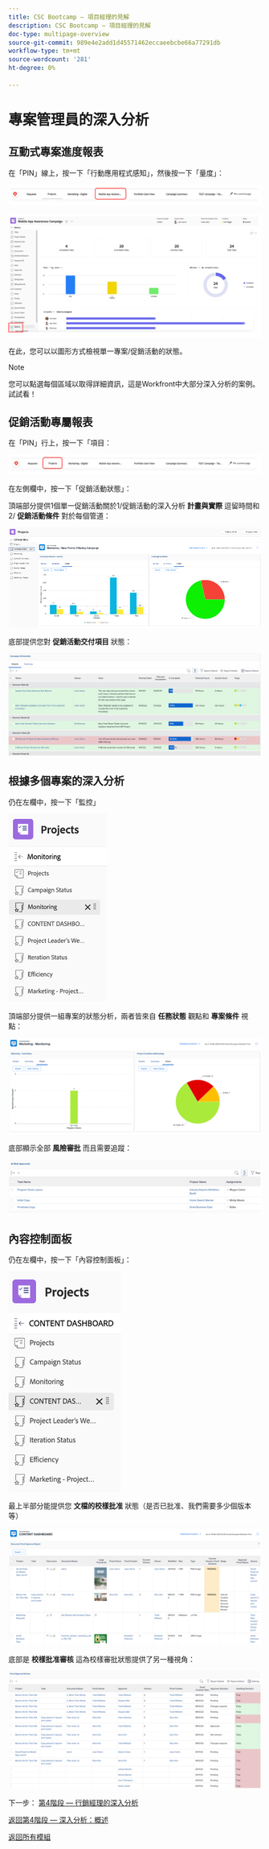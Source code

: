 ```yaml
---
title: CSC Bootcamp — 項目經理的見解
description: CSC Bootcamp — 項目經理的見解
doc-type: multipage-overview
source-git-commit: 989e4e2add1d45571462eccaeebcbe66a77291db
workflow-type: tm+mt
source-wordcount: '281'
ht-degree: 0%

---
```


# 專案管理員的深入分析

## 互動式專案進度報表

在「PIN」線上，按一下「行動應用程式感知」，然後按一下「量度」：

![按一下行動應用程式感知](./images/mobile-app-awareness.png)

![檢視專案的詳細資訊](./images/awareness-view.png)

在此，您可以以圖形方式檢視單一專案/促銷活動的狀態。

>[!NOTE]
>
> 您可以點選每個區域以取得詳細資訊，這是Workfront中大部分深入分析的案例。 試試看！

## 促銷活動專屬報表

在「PIN」行上，按一下「項目：

![按一下專案](./images/projects.png)

在左側欄中，按一下「促銷活動狀態」：

頂端部分提供1個單一促銷活動關於1/促銷活動的深入分析 **計畫與實際** 逗留時間和2/ **促銷活動條件** 對於每個管道：

![促銷活動分析](./images/campaign-insights.png)

底部提供您對 **促銷活動交付項目** 狀態：

![行銷活動交付件](./images/deliverables-status.png)

## 根據多個專案的深入分析

仍在左欄中，按一下「監控」

![點按監視](./images/monitoring.png)

頂端部分提供一組專案的狀態分析，兩者皆來自 **任務狀態** 觀點和 **專案條件** 視點：

![概覽](./images/group-status.png)

底部顯示全部 **風險審批** 而且需要追蹤：

![已識別的風險](./images/risk-approvals.png)

## 內容控制面板

仍在左欄中，按一下「內容控制面板」：

![按一下內容控制面板](./images/content-dashboard.png)

最上半部分能提供您 **文檔的校樣批准** 狀態（是否已批准、我們需要多少個版本等）

![核准證明](./images/proof-of-approval.png)

底部是 **校樣批准審核** 這為校樣審批狀態提供了另一種視角：

![核准審查證明](./images/poa-review.png)

下一步： [第4階段 — 行銷經理的深入分析](./marketing-manager.md)

[返回第4階段 — 深入分析：概述](./overview.md)

[返回所有模組](../../overview.md)
